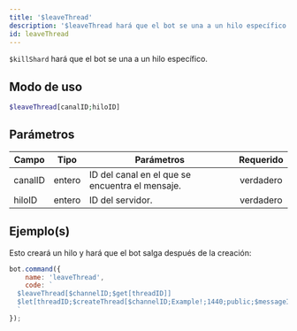 ```yaml
---
title: '$leaveThread'
description: '$leaveThread hará que el bot se una a un hilo específico.'
id: leaveThread
---
```


`$killShard` hará que el bot se una a un hilo específico.

## Modo de uso

```php
$leaveThread[canalID;hiloID]
```

## Parámetros

| Campo   | Tipo   | Parámetros                                      | Requerido |
| ------- | ------ | ----------------------------------------------- |:---------:|
| canalID | entero | ID del canal en el que se encuentra el mensaje. | verdadero |
| hiloID  | entero | ID del servidor.                                | verdadero |

## Ejemplo(s)

Esto creará un hilo y hará que el bot salga después de la creación:

```javascript
bot.command({
    name: 'leaveThread',
    code: `
  $leaveThread[$channelID;$get[threadID]]
  $let[threadID;$createThread[$channelID;Example!;1440;public;$messageID;true]]
  `
});
```